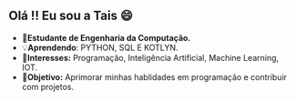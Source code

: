 ## Olá !! Eu sou a Tais 😄

- 🌱**Estudante de Engenharia da Computação.**
- 💡**Aprendendo**: PYTHON, SQL E KOTLYN.
- 🚀**Interesses:** Programação, Inteligência Artificial, Machine Learning, IOT.
- 🎯**Objetivo:** Aprimorar minhas hablidades em programação e contribuir com projetos. 

## 

